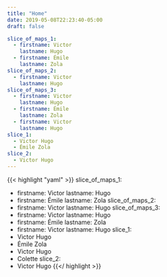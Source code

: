 ```yaml
---
title: "Home"
date: 2019-05-08T22:23:40-05:00
draft: false

slice_of_maps_1:
  - firstname: Victor
    lastname: Hugo
  - firstname: Émile
    lastname: Zola
slice_of_maps_2:
  - firstname: Victor
    lastname: Hugo
slice_of_maps_3:
  - firstname: Victor
    lastname: Hugo
  - firstname: Émile
    lastname: Zola
  - firstname: Victor
    lastname: Hugo
slice_1:
  - Victor Hugo
  - Émile Zola
slice_2:
  - Victor Hugo
---
```

  {{< highlight "yaml" >}}
slice_of_maps_1:
  - firstname: Victor
    lastname: Hugo
  - firstname: Émile
    lastname: Zola
slice_of_maps_2:
  - firstname: Victor
    lastname: Hugo
slice_of_maps_3:
  - firstname: Victor
    lastname: Hugo
  - firstname: Émile
    lastname: Zola
  - firstname: Victor
    lastname: Hugo
slice_1:
  - Victor Hugo
  - Émile Zola
  - Victor Hugo
  - Colette
slice_2:
  - Victor Hugo
 {{</ highlight >}}